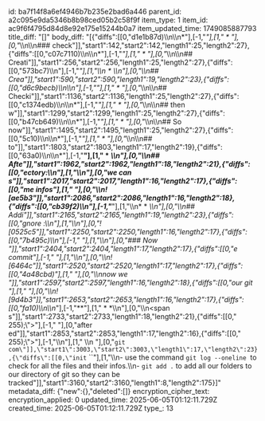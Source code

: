 id: ba7f14f8a6ef4946b7b235e2bad6a446
parent_id: a2c095e9da5346b8b98ced05b2c58f9f
item_type: 1
item_id: ac9f6f4795d84d8e92e175e15244b0a7
item_updated_time: 1749085887793
title_diff: "[]"
body_diff: "[{\"diffs\":[[0,\"d1e1b87d)\\\n\\\n*\"],[-1,\"*\"],[1,\" * \"],[0,\"*\\\n\\\n### check\"]],\"start1\":142,\"start2\":142,\"length1\":25,\"length2\":27},{\"diffs\":[[0,\"c07c7110)\\\n\\\n*\"],[-1,\"*\"],[1,\" * \"],[0,\"*\\\n\\\n## Creati\"]],\"start1\":256,\"start2\":256,\"length1\":25,\"length2\":27},{\"diffs\":[[0,\"573bc7)\\\n\"],[-1,\"***\"],[1,\"\\\n* * *\\\n\"],[0,\"\\\n## Crea\"]],\"start1\":590,\"start2\":590,\"length1\":19,\"length2\":23},{\"diffs\":[[0,\"d6c9becb)\\\n\\\n*\"],[-1,\"*\"],[1,\" * \"],[0,\"*\\\n\\\n## Checki\"]],\"start1\":1136,\"start2\":1136,\"length1\":25,\"length2\":27},{\"diffs\":[[0,\"c1374edb)\\\n\\\n*\"],[-1,\"*\"],[1,\" * \"],[0,\"*\\\n\\\n## then w\"]],\"start1\":1299,\"start2\":1299,\"length1\":25,\"length2\":27},{\"diffs\":[[0,\"b47cb649)\\\n\\\n*\"],[-1,\"*\"],[1,\" * \"],[0,\"*\\\n\\\n## So now\"]],\"start1\":1495,\"start2\":1495,\"length1\":25,\"length2\":27},{\"diffs\":[[0,\"5c10)\\\n\\\n*\"],[-1,\"*\"],[1,\" * \"],[0,\"*\\\n\\\n## to\"]],\"start1\":1803,\"start2\":1803,\"length1\":17,\"length2\":19},{\"diffs\":[[0,\"63a0)\\\n\\\n*\"],[-1,\"**\"],[1,\" * *\\\n\"],[0,\"\\\n## Afte\"]],\"start1\":1962,\"start2\":1962,\"length1\":18,\"length2\":21},{\"diffs\":[[0,\"ectory:\\\n\"],[1,\"\\\n\"],[0,\"we can s\"]],\"start1\":2017,\"start2\":2017,\"length1\":16,\"length2\":17},{\"diffs\":[[0,\"me infos\"],[1,\"  \"],[0,\"\\\n![ae5b3\"]],\"start1\":2086,\"start2\":2086,\"length1\":16,\"length2\":18},{\"diffs\":[[0,\"cb39f2)\\\n\"],[-1,\"***\"],[1,\"\\\n* * *\\\n\"],[0,\"\\\n## Addi\"]],\"start1\":2165,\"start2\":2165,\"length1\":19,\"length2\":23},{\"diffs\":[[0,\"gnore :\\\n\"],[1,\"\\\n\"],[0,\"![0525c5\"]],\"start1\":2250,\"start2\":2250,\"length1\":16,\"length2\":17},{\"diffs\":[[0,\"7b495c)\\\n\"],[-1,\" \"],[1,\"\\\n\"],[0,\"### Now \"]],\"start1\":2404,\"start2\":2404,\"length1\":17,\"length2\":17},{\"diffs\":[[0,\"e commit\"],[-1,\" \"],[1,\"\\\n\"],[0,\"\\\n![6464c\"]],\"start1\":2520,\"start2\":2520,\"length1\":17,\"length2\":17},{\"diffs\":[[0,\"4a48cbd)\"],[1,\"  \"],[0,\"\\\nnow we \"]],\"start1\":2597,\"start2\":2597,\"length1\":16,\"length2\":18},{\"diffs\":[[0,\"our git \"],[1,\" \"],[0,\"\\\n![9d4b3\"]],\"start1\":2653,\"start2\":2653,\"length1\":16,\"length2\":17},{\"diffs\":[[0,\"fa10)\\\n\\\n*\"],[-1,\"**\"],[1,\" * *\\\n\"],[0,\"\\\n<span s\"]],\"start1\":2733,\"start2\":2733,\"length1\":18,\"length2\":21},{\"diffs\":[[0,\" 255);\\\">\"],[-1,\" \"],[0,\"after ed\"]],\"start1\":2853,\"start2\":2853,\"length1\":17,\"length2\":16},{\"diffs\":[[0,\" 255);\\\">\"],[-1,\"\\\n\"],[1,\"  \\\n    \"],[0,\"`git com\"]],\"start1\":3003,\"start2\":3003,\"length1\":17,\"length2\":23},{\"diffs\":[[0,\"init` ``\"],[1,\"\\\n- use the command `git log --oneline`  to check for all the files and their infos.\\\n- `git add .` to add all our folders to our directory of git so they can be tracked\"]],\"start1\":3160,\"start2\":3160,\"length1\":8,\"length2\":175}]"
metadata_diff: {"new":{},"deleted":[]}
encryption_cipher_text: 
encryption_applied: 0
updated_time: 2025-06-05T01:12:11.729Z
created_time: 2025-06-05T01:12:11.729Z
type_: 13